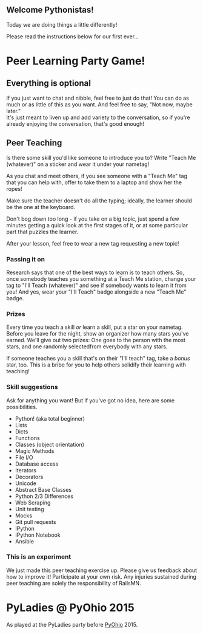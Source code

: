 ## Welcome Pythonistas! 

Today we are doing things a little differently! 

Please read the instructions below for our first ever...

# Peer Learning Party Game!

## Everything is optional

If you just want to chat and nibble, feel free to just do
that!  You can do as much or as little of this as you want.
And feel free to say, "Not now, maybe later."  
It's just meant to liven up and add variety to the 
conversation, so if you're already enjoying the conversation,
that's good enough!

## Peer Teaching

Is there some skill you'd like someone to introduce
you to?  Write "Teach Me (whatever)" on a sticker
and wear it under your nametag!

As you chat and meet others, if you see someone with
a "Teach Me" tag that you can help with, offer to 
take them to a laptop and show her the
ropes!  

Make sure the teacher doesn't do all the typing; ideally,
the learner should be the one at the keyboard.

Don't bog down too long - if you take on a big topic,
just spend a few minutes getting a quick look at the 
first stages of it, or at some particular part that
puzzles the learner.

After your lesson, feel free to wear a new tag requesting
a new topic!

### Passing it on

Research says that one of the best ways to learn is to
teach others.  So, once somebody teaches you something
at a Teach Me station, change your tag to "I'll Teach
(whatever)" and see if somebody wants to learn it from
you!  And yes, wear your "I'll Teach" badge alongside
a new "Teach Me" badge. 

### Prizes

Every time you teach a skill *or* learn a skill, put a
star on your nametag.  Before you leave for the night,
show an organizer how many stars you've earned.  We'll 
give out two prizes: One goes to the person with the 
most stars, and one randomly selectedfrom everybody 
with any stars.

If someone teaches you a skill that's on their 
"I'll teach" tag, take a *bonus* star, too.
This is a bribe for you to help others solidify 
their learning with teaching!


### Skill suggestions

Ask for anything you want!  But if you've got no idea,
here are some possibilities.

- Python!  (aka total beginner)
- Lists
- Dicts
- Functions
- Classes (object orientation)
- Magic Methods
- File I/O
- Database access
- Iterators
- Decorators
- Unicode
- Abstract Base Classes
- Python 2/3 Differences
- Web Scraping
- Unit testing
- Mocks
- Git pull requests
- IPython
- IPython Notebook
- Ansible

### This is an experiment

We just made this peer teaching exercise up.  Please
give us feedback about how to improve it!  Participate
at your own risk.  Any injuries sustained during peer
teaching are solely the responsibility of RailsMN.

# PyLadies @ PyOhio 2015

As played at the PyLadies party before [PyOhio](http://pyohio.org) 2015.
